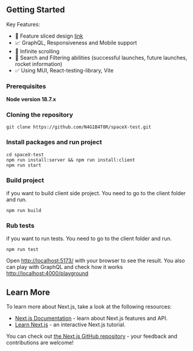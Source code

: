 ## Getting Started

Key Features:
- 👑 Feature sliced design [link](https://feature-sliced.design/)
- 📈 GraphQL, Responsiveness and Mobile support
- 🚀 Infinite scrolling
- 🔑 Search and Filtering abilities (successful launches, future launches, rocket information)
- ✅ Using MUI, React-testing-library, Vite

### Prerequisites

**Node version 18.7.x**

### Cloning the repository

```shell
git clone https://github.com/N4G1B4T0R/spaceX-test.git
```

### Install packages and run project

```shell
cd spaceX-test
npm run install:server && npm run install:client
npm run start
```


### Build project
if you want to build client side project.
You need to go to the client folder and run.
```shell
npm run build
```

### Rub tests
if you want to run tests.
You need to go to the client folder and run.
```shell
npm run test
```

Open [http://localhost:5173/](http://localhost:5173/) with your browser to see the result.
You also can play with GraphQL and check how it works [http://localhost:4000/playground](http://localhost:4000/playground)

## Learn More

To learn more about Next.js, take a look at the following resources:

- [Next.js Documentation](https://nextjs.org/docs) - learn about Next.js features and API.
- [Learn Next.js](https://nextjs.org/learn) - an interactive Next.js tutorial.

You can check out [the Next.js GitHub repository](https://github.com/vercel/next.js/) - your feedback and contributions are welcome!

